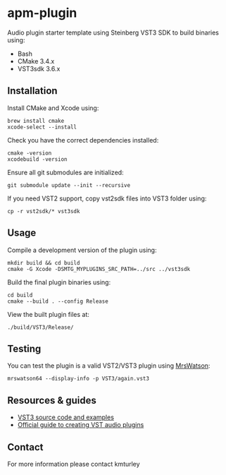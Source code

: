# apm-plugin

Audio plugin starter template using Steinberg VST3 SDK to build binaries using:

* Bash
* CMake 3.4.x
* VST3sdk 3.6.x


## Installation

Install CMake and Xcode using:

    brew install cmake
    xcode-select --install

Check you have the correct dependencies installed:

    cmake -version
    xcodebuild -version

Ensure all git submodules are initialized:

    git submodule update --init --recursive

If you need VST2 support, copy vst2sdk files into VST3 folder using:

    cp -r vst2sdk/* vst3sdk

## Usage

Compile a development version of the plugin using:

    mkdir build && cd build
    cmake -G Xcode -DSMTG_MYPLUGINS_SRC_PATH=../src ../vst3sdk

Build the final plugin binaries using:

    cd build
    cmake --build . --config Release

View the built plugin files at:

    ./build/VST3/Release/


## Testing

You can test the plugin is a valid VST2/VST3 plugin using [MrsWatson](https://github.com/teragonaudio/MrsWatson):

    mrswatson64 --display-info -p VST3/again.vst3


## Resources & guides

* [VST3 source code and examples](https://github.com/steinbergmedia/vst3sdk)
* [Official guide to creating VST audio plugins](https://steinbergmedia.github.io/vst3_doc/vstinterfaces/addownplugs.html)


## Contact

For more information please contact kmturley
